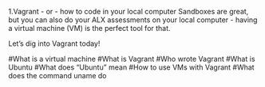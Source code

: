 
1.Vagrant - or - how to code in your local computer
Sandboxes are great, but you can also do your ALX assessments on your local computer - having a virtual machine (VM) is the perfect tool for that.

Let’s dig into Vagrant today!

#What is a virtual machine
#What is Vagrant
#Who wrote Vagrant
#What is Ubuntu
#What does “Ubuntu” mean
#How to use VMs with Vagrant
#What does the command uname do
